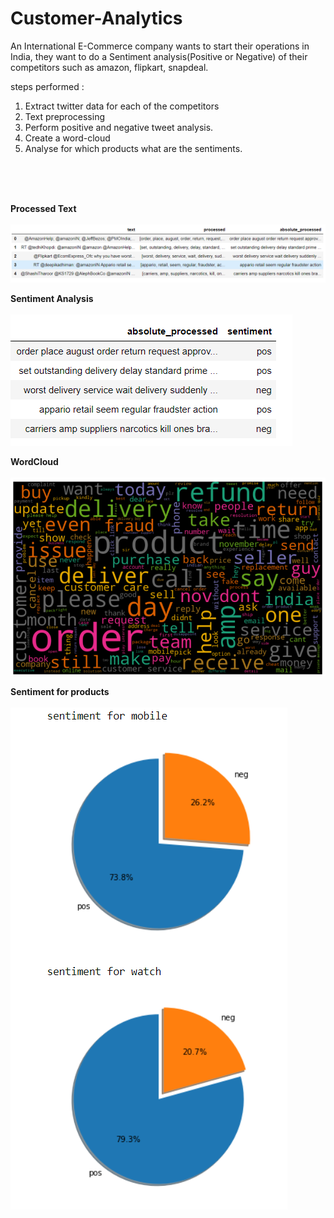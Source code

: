 # Customer-Analytics
An International E-Commerce company wants to start their operations in India, they want to do a Sentiment analysis(Positive or Negative) of their competitors such as amazon, flipkart, snapdeal.

steps performed : 
1) Extract twitter data for each of the competitors
2) Text preprocessing
3) Perform positive and negative tweet analysis.
4) Create a word-cloud
5) Analyse for which products what are the sentiments.
<br>
<br>
<br>

**Processed Text**<br><br>
![alt text](https://github.com/ankurawat4/Customer-Analytics/blob/main/fig_1.png)

**Sentiment Analysis**<br><br>
![alt text](https://github.com/ankurawat4/Customer-Analytics/blob/main/fig_4.png)

**WordCloud**<br><br>
![alt text](https://github.com/ankurawat4/Customer-Analytics/blob/main/cloud.png)

**Sentiment for products**<br><br>
![alt text]( https://github.com/ankurawat4/Customer-Analytics/blob/main/fig_5.png )
